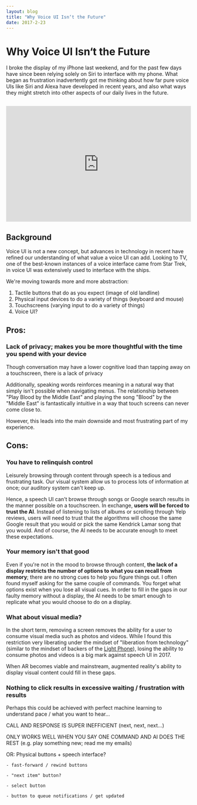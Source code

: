 ```yaml
---
layout: blog
title: "Why Voice UI Isn‘t the Future"
date: 2017-2-23
---
```


# Why Voice UI Isn‘t the Future

I broke the display of my iPhone last weekend, and for the past few days have since been relying solely on Siri to interface with my phone. What began as frustration inadvertently got me thinking about how far pure voice UIs like Siri and Alexa have developed in recent years, and also what ways they might stretch into other aspects of our daily lives in the future.

<div class="youtube">
<iframe src="http://youtube.com/embed/hShY6xZWVGE?rel=0&showinfo=0" width="560" height="315" frameborder="0" allowfullscreen="" style="max-width: 100%; margin: 2em auto; display: block;"></iframe>
</div>
 
 
## Background

Voice UI is not a new concept, but advances in technology in recent have refined our understanding of what value a voice UI can add. Looking to TV, one of the best-known instances of a voice interface came from Star Trek, in voice UI was extensively used to interface with the ships. 

We're moving towards more and more abstraction:
1. Tactile buttons that do as you expect (image of old landline)
2. Physical input devices to do a variety of things (keyboard and mouse)
3. Touchscreens (varying input to do a variety of things)
4. Voice UI?

## Pros: 

### Lack of privacy; makes you be more thoughtful with the time you spend with your device

Though conversation may have a lower cognitive load than tapping away on a touchscreen, there is a lack of privacy 


Additionally, speaking words reinforces meaning in a natural way that simply isn't possible when navigating menus. The relationship between "Play Blood by the Middle East" and playing the song "Blood" by the "Middle East" is fantastically intuitive in a way that touch screens can never come close to.


However, this leads into the main downside and most frustrating part of my experience.


## Cons: 

### You have to relinquish control

Leisurely browsing through content through speech is a tedious and frustrating task. Our visual system allow us to process lots of information at once; our auditory system can't keep up.

Hence, a speech UI can't browse through songs or Google search results in the manner possible on a touchscreen. In exchange, **users will be forced to trust the AI**. Instead of listening to lists of albums or scrolling through Yelp reviews, users will need to trust that the algorithms will choose the same Google result that you would or pick the same Kendrick Lamar song that you would. And of course, the AI needs to be accurate enough to meet these expectations.

### Your memory isn't that good

Even if you're not in the mood to browse through content, **the lack of a display restricts the number of options to what you can recall from memory**; there are no strong cues to help you figure things out. I often found myself asking for the same couple of commands. You forget what options exist when you lose all visual cues. In order to fill in the gaps in our faulty memory without a display, the AI needs to be smart enough to replicate what you would choose to do on a display.

### What about visual media?

In the short term, removing a screen removes the ability for a user to consume visual media such as photos and videos. While I found this restriction very liberating under the mindset of "liberation from technology" (similar to the mindset of backers of the [Light Phone](https://www.kickstarter.com/projects/thelightphone/the-light-phone)), losing the ability to consume photos and videos is a big mark against speech UI in 2017.

When AR becomes viable and mainstream, augmented reality's ability to display visual content could fill in these gaps.

### Nothing to click results in excessive waiting / frustration with results

Perhaps this could be achieved with perfect machine learning to understand pace / what you want to hear...

CALL AND RESPONSE IS SUPER INEFFICIENT (next, next, next...)

ONLY WORKS WELL WHEN YOU SAY ONE COMMAND AND AI DOES THE REST (e.g. play something new; read me my emails)

OR: Physical buttons + speech interface?

	- fast-forward / rewind buttons

	- "next item" button?

	- select button

	- button to queue notifications / get updated